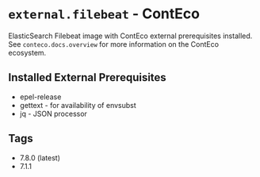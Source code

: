 # `external.filebeat` - ContEco

ElasticSearch Filebeat image with ContEco external prerequisites installed.
See `conteco.docs.overview` for more information on the ContEco ecosystem.

## Installed External Prerequisites

* epel-release
* gettext - for availability of envsubst
* jq - JSON processor

## Tags

* 7.8.0 (latest)  
* 7.1.1

